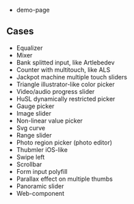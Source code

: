 * demo-page

## Cases

* Equalizer
* Mixer
* Bank splitted input, like Artlebedev
* Counter with multitouch, like ALS
* Jackpot machine multiple touch sliders
* Triangle illustrator-like color picker
* Video/audio progress slider
* HuSL dynamically restricted picker
* Gauge picker
* Image slider
* Non-linear value picker
* Svg curve
* Range slider
* Photo region picker (photo editor)
* Thubmler iOS-like
* Swipe left
* Scrollbar
* Form input polyfill
* Parallax effect on multiple thumbs
* Panoramic slider
* Web-component